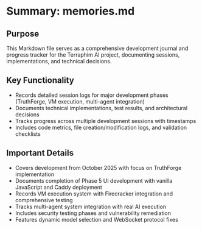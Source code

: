 # Summary: memories.md

## Purpose
This Markdown file serves as a comprehensive development journal and progress tracker for the Terraphim AI project, documenting sessions, implementations, and technical decisions.

## Key Functionality
- Records detailed session logs for major development phases (TruthForge, VM execution, multi-agent integration)
- Documents technical implementations, test results, and architectural decisions
- Tracks progress across multiple development sessions with timestamps
- Includes code metrics, file creation/modification logs, and validation checklists

## Important Details
- Covers development from October 2025 with focus on TruthForge implementation
- Documents completion of Phase 5 UI development with vanilla JavaScript and Caddy deployment
- Records VM execution system with Firecracker integration and comprehensive testing
- Tracks multi-agent system integration with real AI execution
- Includes security testing phases and vulnerability remediation
- Features dynamic model selection and WebSocket protocol fixes